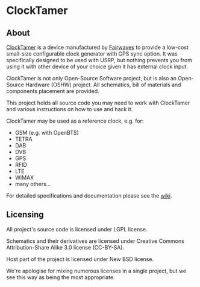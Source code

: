 # ClockTamer

## About

[ClockTamer](https://myriadrf.org/projects/clock-tamer/) is a device manufactured by [Fairwaves](https://fairwaves.co/) to provide a low-cost small-size configurable clock generator with GPS sync option. It was specifically designed to be used with USRP, but nothing prevents you from using it with other device of your choice given it has external clock input.

ClockTamer is not only Open-Source Software project, but is also an Open-Source Hardware (OSHW) project. All schematics, bill of materials and components placement are provided.

This project holds all source code you may need to work with ClockTamer and various instructions on how to use and hack it.

ClockTamer may be used as a reference clock, e.g. for:

* GSM (e.g. with OpenBTS)
* TETRA
* DAB
* DVB
* GPS
* RFID
* LTE
* WiMAX
* many others...

For detailed specifications and documentation please see the [wiki](https://wiki.myriadrf.org/ClockTamer).

## Licensing

All project's source code is licensed under LGPL license.

Schematics and their derivatives are licensed under Creative Commons Attribution-Share Alike 3.0 license (CC-BY-SA).

Host part of the project is licensed under New BSD license.

We're apologise for mixing numerous licenses in a single project, but we see this way as being the most appropriate.
